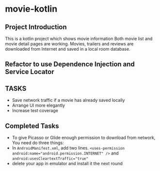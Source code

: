 # movie-kotlin

## Project Introduction
This is a kotlin project which shows movie information
Both movie list and movie detail pages are working. Movies, trailers and reviews are downloaded from Internet and saved in a local room database.



## Refactor to use Dependence Injection and Service Locator

## TASKS
* Save network traffic if a movie has already saved locally
* Arrange UI more elegantly
* Increase test coverage

## Completed Tasks
* To give Picasso or Glide enough permission to download from network, You need do three things:
* In `AndroidManifest.xml`, add two lines. `<uses-permission android:name="android.permission.INTERNET" />` and `android:usesCleartextTraffic="true"`
* delete your app in emulator and install it the next round
